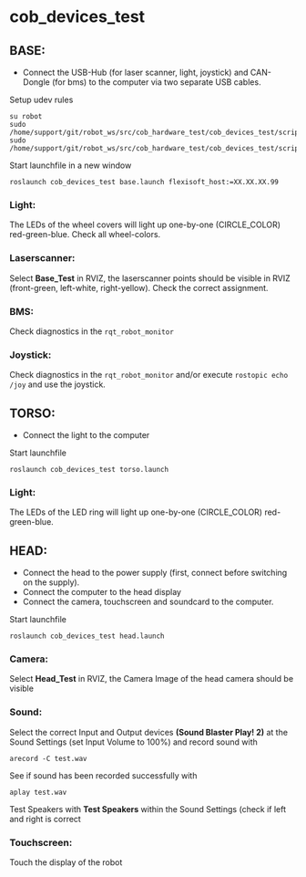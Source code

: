 cob_devices_test
=================


## BASE:
- Connect the USB-Hub (for laser scanner, light, joystick) and CAN-Dongle (for bms) to the computer via two separate USB cables. 

Setup udev rules

```
su robot
sudo /home/support/git/robot_ws/src/cob_hardware_test/cob_devices_test/scripts/udev_joy.sh
sudo /home/support/git/robot_ws/src/cob_hardware_test/cob_devices_test/scripts/udev_s300.sh
```

Start launchfile in a new window

```roslaunch cob_devices_test base.launch flexisoft_host:=XX.XX.XX.99```

### Light:
The LEDs of the wheel covers will light up one-by-one (CIRCLE_COLOR) red-green-blue.
Check all wheel-colors.

### Laserscanner:
Select **Base_Test** in RVIZ, the laserscanner points should be visible in RVIZ (front-green, left-white, right-yellow).
Check the correct assignment.

### BMS:
Check diagnostics in the `rqt_robot_monitor`

### Joystick:
Check diagnostics in the `rqt_robot_monitor` and/or execute `rostopic echo /joy` and use the joystick.


## TORSO:
- Connect the light to the computer

Start launchfile

```roslaunch cob_devices_test torso.launch```

### Light:
The LEDs of the LED ring will light up one-by-one (CIRCLE_COLOR) red-green-blue.


## HEAD:
- Connect the head to the power supply (first, connect before switching on the supply).
- Connect the computer to the head display
- Connect the camera, touchscreen and soundcard to the computer.

Start launchfile

```roslaunch cob_devices_test head.launch```

### Camera:
Select **Head_Test** in RVIZ, the Camera Image of the head camera should be visible

### Sound: 
Select the correct Input and Output devices **(Sound Blaster Play! 2)** at the Sound Settings (set Input Volume to 100%)
and record sound with 

```arecord -C test.wav```

See if sound has been recorded successfully with

```aplay test.wav```

Test Speakers with **Test Speakers** within the Sound Settings (check if left and right is correct

### Touchscreen:
Touch the display of the robot
